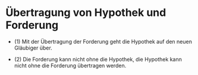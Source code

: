 # Übertragung von Hypothek und Forderung

- (1) Mit der Übertragung der Forderung geht die Hypothek auf den neuen Gläubiger über.

- (2) Die Forderung kann nicht ohne die Hypothek, die Hypothek kann nicht ohne die Forderung übertragen werden.

